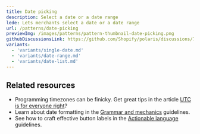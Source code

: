 ```yaml
---
title: Date picking
description: Select a date or a date range
lede: Lets merchants select a date or a date range
url: /patterns/date-picking
previewImg: /images/patterns/pattern-thumbnail-date-picking.png
githubDiscussionsLink: https://github.com/Shopify/polaris/discussions/7853
variants:
  - 'variants/single-date.md'
  - 'variants/date-range.md'
  - 'variants/date-list.md'
---
```


<div as="Variants"></div>

## Related resources

* Programming timezones can be finicky. Get great tips in the article [UTC is for everyone right](https://zachholman.com/talk/utc-is-enough-for-everyone-right)?
* Learn about date formatting in the [Grammar and mechanics](/content/grammar-and-mechanics#date) guidelines.
* See how to craft effective button labels in the [Actionable language](/content/actionable-language) guidelines.